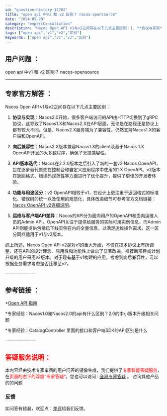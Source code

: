 ```yaml
---
id: "question-history-14702"
title: "open api 中v1 和 v2 区别？ nacos-opensource"
date: "2024-05-29"
category: "expertConsultation"
description: "Nacos Open API v1与v2之间存在以下几点主要区别：1. **协议与实现**：Nacos2.0开始，很多客户端访问的API由HTTP切换到了gRPC协议，这导致了Nacos1.X和Nacos2.X在API层面，无论是在路径还是协议上都有较大不同。但是，Nacos2.X服务端为了兼容性，"
tags: ["open api","v1","v2","区别"]
keywords: ["open api","v1","v2","区别"]
---
```


## 用户问题 ： 
 open api 中v1 和 v2 区别？ nacos-opensource 

---------------
## 专家官方解答 ：

Nacos Open API v1与v2之间存在以下几点主要区别：

1. **协议与实现**：Nacos2.0开始，很多客户端访问的API由HTTP切换到了gRPC协议，这导致了Nacos1.X和Nacos2.X在API层面，无论是在路径还是协议上都有较大不同。但是，Nacos2.X服务端为了兼容性，仍然支持Nacos1.X的客户端和OpenAPI。

2. **向后兼容性**：Nacos2.X版本兼容Nacos1.X的client及基于Nacos 1.X OpenAPI开发的大多数程序，确保了无损兼容性。

3. **API版本迭代**：Nacos在2.2.0版本之后引入了新的一套v2 Nacos OpenAPI，旨在逐步替代原先在控制台和自定义应用程序中使用的1.X OpenAPI。v2版本在返回格式、错误码规范性等方面进行了优化提升，提供了更佳的开发者体验。

4. **功能与用途区分**：v2 OpenAPI相较于v1，在设计上更注重于返回格式的标准化、错误码的统一以及使用的规范化，具体改进细节可参考官方文档链接：[Nacos OpenAPI v2详细说明](https://nacos.io/docs/latest/guide/user/open-api/)。

5. **运维与客户端API差异**：Nacos的API分为面向用户的OpenAPI和面向运维人员的Admin API。OpenAPI关注于提供给服务的实际可用实例信息，而Admin API则能提供包括已下线实例在内的全量信息，以满足运维操作需求。这一区分同样适用于v1与v2版本。

综上所述，Nacos Open API v2是对v1的重大升级，不仅在技术协议上有所调整，还在API的设计理念、易用性和功能性上做出了显著改进，推荐新项目或计划升级的用户采用v2版本。对于现有基于v1构建的应用，考虑到向后兼容性，可以根据业务需求考虑是否迁移至v2。


<font color="#949494">---------------</font> 


## 参考链接 ：

*[Open API 指南](https://nacos.io/docs/latest/guide/user/open-api)
 
 *专家经验：Nacos1.0和Nacos2.0的api有什么区别？2.0的中小版本升级相关问题 
 
 *专家经验：CatalogController 里面的接口和客户端SDK的API区别是什么 


 <font color="#949494">---------------</font> 
 


## <font color="#FF0000">答疑服务说明：</font> 

本内容经由技术专家审阅的用户问答的镜像生成，我们提供了<font color="#FF0000">专家智能答疑服务</font>，在<font color="#FF0000">页面的右下的浮窗”专家答疑“</font>。您也可以访问 : [全局专家答疑](https://opensource.alibaba.com/chatBot) 。 咨询其他产品的的问题

### 反馈
如问答有错漏，欢迎点：[差评](https://ai.nacos.io/user/feedbackByEnhancerGradePOJOID?enhancerGradePOJOId=14723)给我们反馈。
